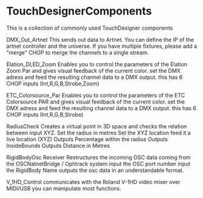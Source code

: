 # TouchDesignerComponents
This is a collection of commonly used TouchDesigner components

DMX_Out_Artnet
This sends out data to Artnet. You can define the IP of the artnet controller and the universe.
If you have multiple fixtures, please add a "merge" CHOP to merge the channels to a single stream.

Elation_DLED_Zoom
Enables you to control the parameters of the Elation Zoom Par and gives visual feedback of the current color.
set the DMX adress and feed the resulting channel data to a DMX output.
this has 6 CHOP inputs (Int,R,G,B,Strobe,Zoom)

ETC_Colorsource_Par
Enables you to control the parameters of the ETC Colorsource PAR and gives visual feedback of the current color.
set the DMX adress and feed the resulting channel data to a DMX output.
this has 6 CHOP inputs (Int,R,G,B,Strobe)

RadiusCheck
Creates a virtual point in 3D space and checks the relation between input XYZ.
Set the radius in metres
Set the XYZ location
feed it a live location (XYZ)
Outputs Percentage within the radius
Outputs InsideBounds
Outputs Distance in Metres

RigidBodyOsc Receiver
Restructures the incoming OSC data coming from the OSCNatnetBridge / Optitrack system
input the OSC port number
input the RigidBody Name
outputs the osc data in an understandable format.

V_1HD_Control
communicates with the Roland V-1HD video mixer over MIDI/USB
you can manipulate most functions.
